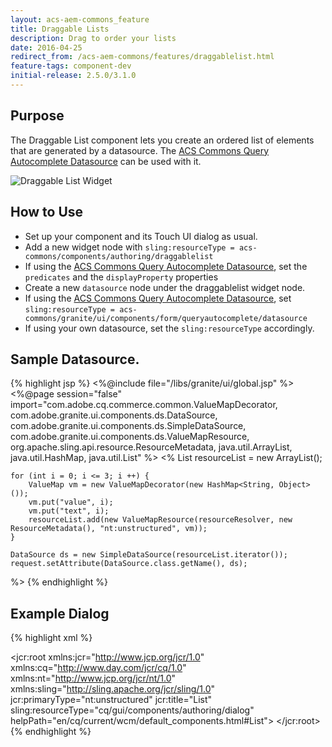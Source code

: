 ```yaml
---
layout: acs-aem-commons_feature
title: Draggable Lists
description: Drag to order your lists
date: 2016-04-25
redirect_from: /acs-aem-commons/features/draggablelist.html
feature-tags: component-dev
initial-release: 2.5.0/3.1.0
---
```


## Purpose
The Draggable List component lets you create an ordered list of elements that are generated by a datasource. The [ACS Commons Query Autocomplete Datasource](/acs-aem-commons/features/queryautocomplete-datasource.html) can be used with it.

![Draggable List Widget](images/thumbnail.png)

## How to Use

* Set up your component and its Touch UI dialog as usual.
* Add a new widget node with `sling:resourceType = acs-commons/components/authoring/draggablelist`
* If using the [ACS Commons Query Autocomplete Datasource](/acs-aem-commons/features/queryautocomplete-datasource.html), set the `predicates` and the `displayProperty` properties
* Create a new `datasource` node under the draggablelist widget node.
* If using the [ACS Commons Query Autocomplete Datasource](/acs-aem-commons/features/queryautocomplete-datasource.html), set `sling:resourceType = acs-commons/granite/ui/components/form/queryautocomplete/datasource`
* If using your own datasource, set the `sling:resourceType` accordingly.

## Sample Datasource.

{% highlight jsp %}
<%@include file="/libs/granite/ui/global.jsp" %>
<%@page session="false"
        import="com.adobe.cq.commerce.common.ValueMapDecorator,
                com.adobe.granite.ui.components.ds.DataSource,
                com.adobe.granite.ui.components.ds.SimpleDataSource,
                com.adobe.granite.ui.components.ds.ValueMapResource,
                org.apache.sling.api.resource.ResourceMetadata,
                java.util.ArrayList,
                java.util.HashMap,
                java.util.List" %>
<%
    List<Resource> resourceList = new ArrayList();

    for (int i = 0; i <= 3; i ++) {
        ValueMap vm = new ValueMapDecorator(new HashMap<String, Object>());
        vm.put("value", i);
        vm.put("text", i);
        resourceList.add(new ValueMapResource(resourceResolver, new ResourceMetadata(), "nt:unstructured", vm));
    }

    DataSource ds = new SimpleDataSource(resourceList.iterator());
    request.setAttribute(DataSource.class.getName(), ds);
%>
{% endhighlight %}

## Example Dialog

{% highlight xml %}
<?xml version="1.0" encoding="UTF-8"?>
   <jcr:root xmlns:jcr="http://www.jcp.org/jcr/1.0" xmlns:cq="http://www.day.com/jcr/cq/1.0" xmlns:nt="http://www.jcp.org/jcr/nt/1.0" xmlns:sling="http://sling.apache.org/jcr/sling/1.0" jcr:primaryType="nt:unstructured" jcr:title="List" sling:resourceType="cq/gui/components/authoring/dialog" helpPath="en/cq/current/wcm/default_components.html#List">
      <content
      	jcr:primaryType="nt:unstructured"
      	sling:resourceType="granite/ui/components/foundation/container">
      	<layout
      		jcr:primaryType="nt:unstructured"
      		margin="false"
      		sling:resourceType="granite/ui/components/foundation/layouts/fixedcolumns"/>
      	<items
      		jcr:primaryType="nt:unstructured">
      		<column
      			jcr:primaryType="nt:unstructured" sling:resourceType="granite/ui/components/foundation/container">
      			<items
      				jcr:primaryType="nt:unstructured">
      				<list
      					jcr:primaryType="nt:unstructured"
      					displayProperty="jcr:content/jcr:title"
      					fieldLabel="Draggable List"
      					name="./list"
      					sling:resourceType="acs-commons/components/authoring/draggablelist">
      					<datasource
      						jcr:primaryType="nt:unstructured"
      						sling:resourceType="mytestcomponents/datasources/draggablelist"/>
      				</list>
      			</items>
      		</column>
      	</items>
      </content>
   </jcr:root>
{% endhighlight %}
